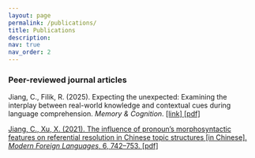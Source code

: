```yaml
---
layout: page
permalink: /publications/
title: Publications
description:
nav: true
nav_order: 2
---
```


<h3>Peer-reviewed journal articles</h3>

Jiang, C., Filik, R. (2025). Expecting the unexpected: Examining the interplay between real-world knowledge and contextual cues during language comprehension. <em>Memory & Cognition</em>. <a href='https://doi.org/10.3758/s13421-025-01689-x'>[link] <a href='https://github.com/chengjiejiang/chengjiejiang.github.io/blob/b8436dd84e4ec7f2293a0d636c6ed675e0da673b/assets/pdf/s13421-025-01689-x.pdf'>[pdf]

Jiang, C., Xu, X. (2021). The influence of pronoun’s morphosyntactic features on referential resolution in Chinese topic structures [in Chinese]. <em>Modern Foreign Languages</em>, 6, 742–753. <a href='https://github.com/chengjiejiang/chengjiejiang.github.io/blob/b8436dd84e4ec7f2293a0d636c6ed675e0da673b/assets/pdf/pronoun.pdf'>[pdf]
